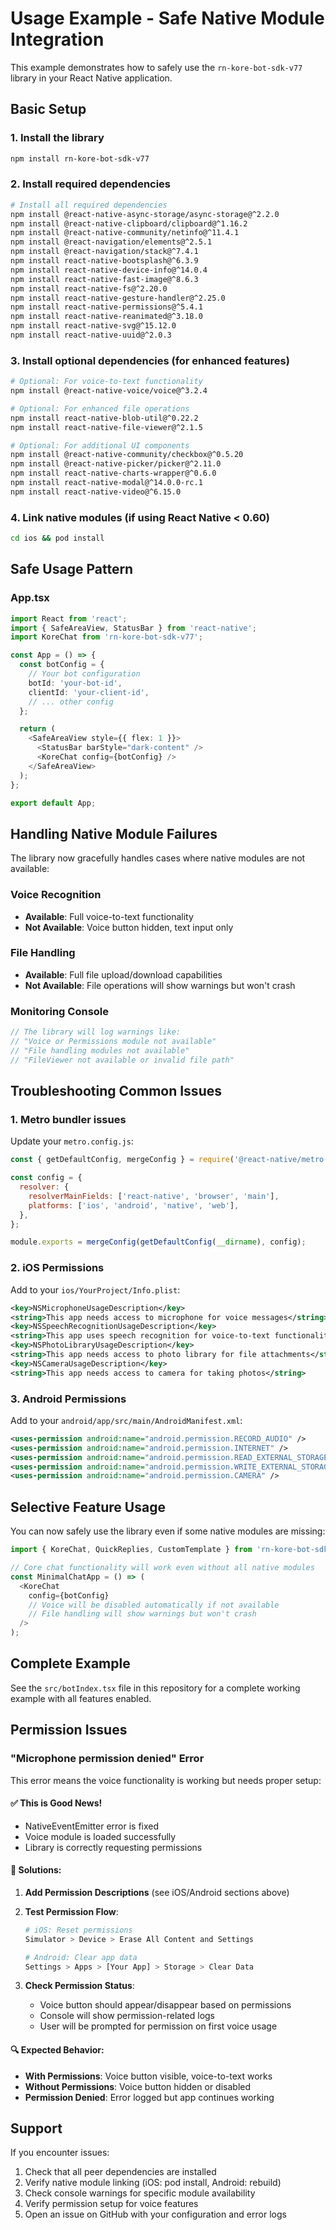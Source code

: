 # Usage Example - Safe Native Module Integration

This example demonstrates how to safely use the `rn-kore-bot-sdk-v77` library in your React Native application.

## Basic Setup

### 1. Install the library
```bash
npm install rn-kore-bot-sdk-v77
```

### 2. Install required dependencies
```bash
# Install all required dependencies
npm install @react-native-async-storage/async-storage@^2.2.0
npm install @react-native-clipboard/clipboard@^1.16.2
npm install @react-native-community/netinfo@^11.4.1
npm install @react-navigation/elements@^2.5.1
npm install @react-navigation/stack@^7.4.1
npm install react-native-bootsplash@^6.3.9
npm install react-native-device-info@^14.0.4
npm install react-native-fast-image@^8.6.3
npm install react-native-fs@^2.20.0
npm install react-native-gesture-handler@^2.25.0
npm install react-native-permissions@^5.4.1
npm install react-native-reanimated@^3.18.0
npm install react-native-svg@^15.12.0
npm install react-native-uuid@^2.0.3
```

### 3. Install optional dependencies (for enhanced features)
```bash
# Optional: For voice-to-text functionality
npm install @react-native-voice/voice@^3.2.4

# Optional: For enhanced file operations
npm install react-native-blob-util@^0.22.2
npm install react-native-file-viewer@^2.1.5

# Optional: For additional UI components
npm install @react-native-community/checkbox@^0.5.20
npm install @react-native-picker/picker@^2.11.0
npm install react-native-charts-wrapper@^0.6.0
npm install react-native-modal@^14.0.0-rc.1
npm install react-native-video@^6.15.0
```

### 4. Link native modules (if using React Native < 0.60)
```bash
cd ios && pod install
```

## Safe Usage Pattern

### App.tsx
```typescript
import React from 'react';
import { SafeAreaView, StatusBar } from 'react-native';
import KoreChat from 'rn-kore-bot-sdk-v77';

const App = () => {
  const botConfig = {
    // Your bot configuration
    botId: 'your-bot-id',
    clientId: 'your-client-id',
    // ... other config
  };

  return (
    <SafeAreaView style={{ flex: 1 }}>
      <StatusBar barStyle="dark-content" />
      <KoreChat config={botConfig} />
    </SafeAreaView>
  );
};

export default App;
```

## Handling Native Module Failures

The library now gracefully handles cases where native modules are not available:

### Voice Recognition
- **Available**: Full voice-to-text functionality
- **Not Available**: Voice button hidden, text input only

### File Handling
- **Available**: Full file upload/download capabilities
- **Not Available**: File operations will show warnings but won't crash

### Monitoring Console
```typescript
// The library will log warnings like:
// "Voice or Permissions module not available"
// "File handling modules not available"
// "FileViewer not available or invalid file path"
```

## Troubleshooting Common Issues

### 1. Metro bundler issues
Update your `metro.config.js`:
```javascript
const { getDefaultConfig, mergeConfig } = require('@react-native/metro-config');

const config = {
  resolver: {
    resolverMainFields: ['react-native', 'browser', 'main'],
    platforms: ['ios', 'android', 'native', 'web'],
  },
};

module.exports = mergeConfig(getDefaultConfig(__dirname), config);
```

### 2. iOS Permissions
Add to your `ios/YourProject/Info.plist`:
```xml
<key>NSMicrophoneUsageDescription</key>
<string>This app needs access to microphone for voice messages</string>
<key>NSSpeechRecognitionUsageDescription</key>
<string>This app uses speech recognition for voice-to-text functionality</string>
<key>NSPhotoLibraryUsageDescription</key>
<string>This app needs access to photo library for file attachments</string>
<key>NSCameraUsageDescription</key>
<string>This app needs access to camera for taking photos</string>
```

### 3. Android Permissions
Add to your `android/app/src/main/AndroidManifest.xml`:
```xml
<uses-permission android:name="android.permission.RECORD_AUDIO" />
<uses-permission android:name="android.permission.INTERNET" />
<uses-permission android:name="android.permission.READ_EXTERNAL_STORAGE" />
<uses-permission android:name="android.permission.WRITE_EXTERNAL_STORAGE" />
<uses-permission android:name="android.permission.CAMERA" />
```

## Selective Feature Usage

You can now safely use the library even if some native modules are missing:

```typescript
import { KoreChat, QuickReplies, CustomTemplate } from 'rn-kore-bot-sdk-v77';

// Core chat functionality will work even without all native modules
const MinimalChatApp = () => (
  <KoreChat 
    config={botConfig}
    // Voice will be disabled automatically if not available
    // File handling will show warnings but won't crash
  />
);
```

## Complete Example

See the `src/botIndex.tsx` file in this repository for a complete working example with all features enabled.

## Permission Issues

### "Microphone permission denied" Error

This error means the voice functionality is working but needs proper setup:

#### ✅ **This is Good News!**
- NativeEventEmitter error is fixed
- Voice module is loaded successfully
- Library is correctly requesting permissions

#### 🔧 **Solutions:**

1. **Add Permission Descriptions** (see iOS/Android sections above)
2. **Test Permission Flow**:
   ```bash
   # iOS: Reset permissions
   Simulator > Device > Erase All Content and Settings
   
   # Android: Clear app data
   Settings > Apps > [Your App] > Storage > Clear Data
   ```

3. **Check Permission Status**:
   - Voice button should appear/disappear based on permissions
   - Console will show permission-related logs
   - User will be prompted for permission on first voice usage

#### 🔍 **Expected Behavior:**
- **With Permissions**: Voice button visible, voice-to-text works
- **Without Permissions**: Voice button hidden or disabled
- **Permission Denied**: Error logged but app continues working

## Support

If you encounter issues:
1. Check that all peer dependencies are installed
2. Verify native module linking (iOS: pod install, Android: rebuild)
3. Check console warnings for specific module availability
4. Verify permission setup for voice features
5. Open an issue on GitHub with your configuration and error logs 